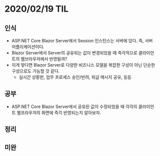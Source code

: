 # 2020/02/19 TIL

## 인식
- ASP.NET Core Blazor Server에서 Session 인스턴스는 서버에 있다. 즉, 서버 어플리케이션이다.
- Blazor Server에서 Server의 공유되는 값이 변경되었을 때 즉각적으로 클라이언트의 웹브라우저에서 반영될까?
- 이게 맞다면 Blazor Server로 다양한 비즈니스 모델을 복잡한 구성이 아닌 단순한 구성으로도 가능할 것 같다.
   - 실시간 상황판, 업무 프로세스 승인/반려, 위급 메시지 공유, 등등

## 공부
- ASP.NET Core Blazor Server에서 공유된 값이 수정되었을 때 각각의 클라이언트 웹프라우저의 화면에 즉각 반영되는지 알아보자.

## 정리

## 미완
